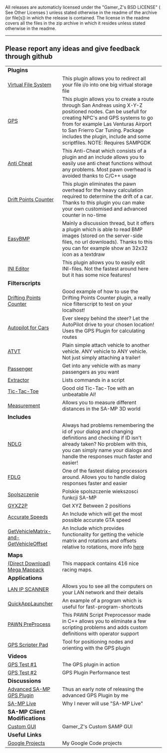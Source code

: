 All releases are automaticly licensed under the "Gamer_Z's BSD LICENSE" ( See Other Licenses ) unless stated otherwise in the readme of the archive (or file[s]) in which the release is contained. The license in the readme covers all the files in the zip archive in which it resides unless stated otherwise in the readme.

----
Please report any ideas and give feedback through github
----

<table>
<tr><td><font size="4"><b>Plugins</b></font></td><td></td> 

<tr><td><a href="http://forum.sa-mp.com/showthread.php?t=364876">Virtual File System</a></td><td>This plugin allows you to redirect all your file i/o into one big virtual storage file<td> 
<tr><td><a href="http://forum.sa-mp.com/showthread.php?p=1475418">GPS</a></td><td>This plugin allows you to create a route through San Andreas using X-Y-Z positioned nodes. Can be usefull for creating NPC's and GPS systems to go from for example Las Venturas Airport to San Frierro Car Tuning. Package includes the plugin, include and some scriptfiles. NOTE: Requires SAMPGDK<td> 
<tr><td><a href="http://forum.sa-mp.com/showthread.php?t=268052">Anti Cheat</a></td><td>This Anti-Cheat which consists of a plugin and an include allows you to easily use anti cheat functions without any problems. Most pawn overhead is avoided thanks to C/C++ usage<td> 
<tr><td><a href="http://forum.sa-mp.com/showthread.php?t=267677">Drift Points Counter</a></td><td>This plugin eliminates the pawn overhead for the heavy calculation required to determine the drift of a car. Thanks to this plugin you can make your own customised and advanced counter in no-time<td> 
<tr><td><a href="http://forum.sa-mp.com/showthread.php?t=254710">EasyBMP</a></td><td>Mainly a discussion thread, but it offers a plugin which is able to read BMP images (stored on the server-side files, no url downloads). Thanks to this you can for example show an 32x32 icon as a textdraw<td> 
<tr><td><a href="http://forum.sa-mp.com/showthread.php?t=220743">INI Editor</a></td><td>This plugin allows you to easily edit INI-files. Not the fastest around here but it has some nice features!<td> 
<tr><td><font size="4"><b>Filterscripts</b></font></td><td></td> 
<tr><td><a href="http://forum.sa-mp.com/showthread.php?t=312121">Drifting Points Counter</a></td><td>Good example of how to use the Drifting Points Counter plugin, a really nice filterscript to test on your localhost!<td> 
<tr><td><a href="http://forum.sa-mp.com/showthread.php?t=298001">Autopilot for Cars</a></td><td>Ever sleepy behind the steer? Let the AutoPilot drive to your chosen location! Uses the GPS Plugin for calculating routes<td> 
<tr><td><a href="http://forum.sa-mp.com/showthread.php?t=93095">ATVT</a></td><td>Plain simple attach vehicle to another vehicle. ANY vehicle to ANY vehicle. Not just simply attaching a trailer!<td> 
<tr><td><a href="http://forum.sa-mp.com/showthread.php?t=95893">Passenger</a></td><td>Get into any vehicle with as many passengers as you want<td> 
<tr><td><a href="http://forum.sa-mp.com/showthread.php?t=132324">Extractor</a></td><td>Lists commands in a script<td> 
<tr><td><a href="http://forum.sa-mp.com/showthread.php?p=1233675">Tic-Tac-Toe</a></td><td>Good old Tic-Tac-Toe with an unbeatable AI!<td> 
<tr><td><a href="http://forum.sa-mp.com/showthread.php?t=111376">Measurement</a></td><td>Allows you to measure different distances in the SA-MP 3D world</td> 
<tr><td><font size="4"><b>Includes</b></font></td><td></td> 
<tr><td><a href="http://forum.sa-mp.com/showthread.php?p=1392278">NDLG</a></td><td>Always had problems remembering the id of your dialog and changing definitions and checking if ID isn't already taken? No problem with this, you can simply name your dialogs and handle the responses much faster and easier!<td> 
<tr><td><a href="http://forum.sa-mp.com/showthread.php?t=260298">FDLG</a></td><td>One of the fastest dialog processors around. Allows you to handle dialog responses faster and easier<td> 
<tr><td><a href="http://forum.sa-mp.com/showthread.php?t=149482">Spolszczenie</a></td><td>Polskie spolszczenie wiekszosci funkcji SA-MP<td> 
<tr><td><a href="http://forum.sa-mp.com/showthread.php?t=141580">GYXZ2P</a></td><td>Get XYZ Between 2 positions<td> 
<tr><td><a href="https://gpb.googlecode.com/svn/trunk/includes/AccurateGTASpeed.inc">Accurate Speeds</a></td><td>An Include which will get the most possible accurate GTA speed<td> 
<tr><td><a href="http://gpb.googlecode.com/svn/trunk/includes/VehicleMatrix.inc">GetVehicleMatrix-and-GetVehicleOffset</a></td><td>An Include which provides functionality for getting the vehicle matrix and rotations and offsets relative to rotations, more info <a href="http://forum.sa-mp.com/showthread.php?p=2586001#post2586001">here</a><td>
<tr><td><font size="4"><b>Maps</b></font></td><td></td> 
<tr><td><a href="http://gz.pxf24.pl/Mappack_SA-MP.zip">(Direct Download) Mega Mappack</a></td><td>This mappack contains 416 nice racing maps.<td> 
<tr><td><font size="4"><b>Applications</b></font></td><td></td> 
<tr><td><a href="http://forum.sa-mp.com/showthread.php?t=277309">LAN IP SCANNER</a></td><td>Allows you to see all the computers on your LAN network and their details<td> 
<tr><td><a href="http://forum.sa-mp.com/showthread.php?t=305530">QuickAppLauncher</a></td><td>An example of a program which is useful for fast-program-shortcuts<td> 
<tr><td><a href="http://forum.sa-mp.com/showthread.php?t=305013">PAWN PreProcess</a></td><td>This PAWN Script Preprocessor made in C++ allows you to eliminate a few scripting problems and adds custom definitions with operator support<td> 
<tr><td><a href="http://forum.sa-mp.com/showthread.php?p=1466255">GPS Scripter Pad</a></td><td>Tool for positioning nodes and orienting with the GPS plugin<td> 
<tr><td><font size="4"><b>Videos</b></font></td><td></td> 
<tr><td><a href="http://forum.sa-mp.com/showthread.php?p=1467080">GPS Test #1</a></td><td>The GPS plugin in action<td> 
<tr><td><a href="http://forum.sa-mp.com/showthread.php?t=290800">GPS Test #2</a></td><td>GPS Plugin Performance test<td> 
<tr><td><font size="4"><b>Discussions</b></font></td><td></td> 
<tr><td><a href="http://forum.sa-mp.com/showthread.php?p=1464541">Advanced SA-MP GPS Plugin</a></td><td>Thus an early note of releasing the advanced GPS Plugin by me<td> 
<tr><td><a href="http://forum.sa-mp.com/showthread.php?p=1370122">SA-MP Live</a></td><td>Why I never will use "SA-MP Live"<td> 
<tr><td><font size="4"><b>SA-MP Client Modifications</b></font></td><td></td> 
<tr><td><a href="http://forum.sa-mp.com/showthread.php?p=1239932">Custom GUI</a></td><td>Gamer_Z's Custom SAMP GUI<td> 
<tr><td><font size="4"><b>Useful Links</b></font></td><td></td> 
<tr><td><a href="http://code.google.com/u/117818441040327495406/">Google Projects</a></td><td>My Google Code projects<td> 
